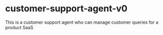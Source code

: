 # customer-support-agent-v0
This is a customer support agent who can manage customer queries for a product SaaS
